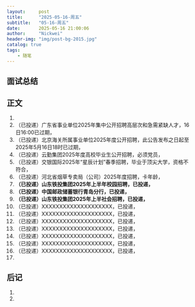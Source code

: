 ```yaml
---
layout:     post
title:      "2025-05-16-周五"
subtitle:   "05-16-周五"
date:       2025-05-16 21:00:06
author:     "Nickwei"
header-img: "img/post-bg-2015.jpg"
catalog: true
tags:
    - 随笔
---
```


## 面试总结








## 正文

1. 
1. （已投递）广东省事业单位2025年集中公开招聘高层次和急需紧缺人才，16日16:00已过期，
1. （已投递）北京海关所属事业单位2025年度公开招聘，此公告发布之日起至2025年5月16日18时已过期，
1. （已投递）云勤集团2025年度高校毕业生公开招聘，必须党员，
1. （已投递）交银国际2025年“星辰计划”春季招聘，毕业于顶尖大学，资格不符合，
1. （已投递）河北省烟草专卖局（公司）2025年度招聘，卡年龄，
1. **（已投递）山东铁投集团2025年上半年校园招聘，已投递，**
1. **（已投递）中国邮政储蓄银行青岛分行，已投递，**
1. **（已投递）山东铁投集团2025年上半社会招聘，已投递，**
1. （已投递）XXXXXXXXXXXXXXXXXXXX，已投递，
1. （已投递）XXXXXXXXXXXXXXXXXXXX，已投递，
1. （已投递）XXXXXXXXXXXXXXXXXXXX，已投递，
1. （已投递）XXXXXXXXXXXXXXXXXXXX，已投递，
1. （已投递）XXXXXXXXXXXXXXXXXXXX，已投递，
1. （已投递）XXXXXXXXXXXXXXXXXXXX，已投递，
1. （已投递）XXXXXXXXXXXXXXXXXXXX，已投递，
1. 















## 后记

1. 
1. 
